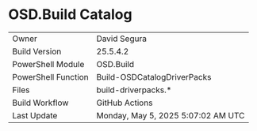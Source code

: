 ﻿# OSD.Build Catalog

| | |
|-|-|
| Owner | David Segura |
| Build Version | 25.5.4.2 |
| PowerShell Module | OSD.Build |
| PowerShell Function | Build-OSDCatalogDriverPacks |
| Files | build-driverpacks.* |
| Build Workflow | GitHub Actions |
| Last Update | Monday, May 5, 2025 5:07:02 AM UTC |
